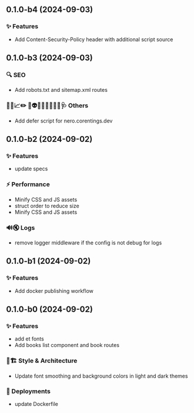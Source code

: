 ## 0.1.0-b4 (2024-09-03)

### ✨ Features

- Add Content-Security-Policy header with additional script source

## 0.1.0-b3 (2024-09-03)

### 🔍️ SEO

- Add robots.txt and sitemap.xml routes

### 🔐🚧📈✏️ 💩👽️🍻💬🥚🌱🚩🥅🩺 Others

- Add defer script for nero.corentings.dev

## 0.1.0-b2 (2024-09-02)

### ✨ Features

- update specs

### ⚡️ Performance

- Minify CSS and JS assets
- struct order to reduce size
- Minify CSS and JS assets

### 🔊🔇 Logs

- remove logger middleware if the config is not debug for logs

## 0.1.0-b1 (2024-09-02)

### ✨ Features

- Add docker publishing workflow

## 0.1.0-b0 (2024-09-02)

### ✨ Features

- add et fonts
- Add books list component and book routes

### 🎨🏗️ Style & Architecture

- Update font smoothing and background colors in light and dark themes

### 🚀 Deployments

- update Dockerfile
